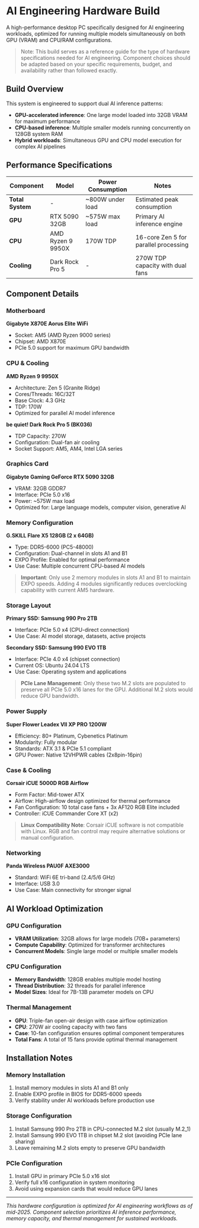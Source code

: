 # AI Engineering Hardware Build

A high-performance desktop PC specifically designed for AI engineering workloads, optimized for running multiple models simultaneously on both GPU (VRAM) and CPU/RAM configurations.
> Note: This build serves as a reference guide for the type of hardware specifications needed for AI engineering. Component choices should be adapted based on your specific requirements, budget, and availability rather than followed exactly.

## Build Overview

This system is engineered to support dual AI inference patterns:
- **GPU-accelerated inference**: One large model loaded into 32GB VRAM for maximum performance
- **CPU-based inference**: Multiple smaller models running concurrently on 128GB system RAM
- **Hybrid workloads**: Simultaneous GPU and CPU model execution for complex AI pipelines

## Performance Specifications

| Component | Model | Power Consumption | Notes |
|-----------|-------|------------------|-------|
| **Total System** | - | ~800W under load | Estimated peak consumption |
| **GPU** | RTX 5090 32GB | ~575W max load | Primary AI inference engine |
| **CPU** | AMD Ryzen 9 9950X | 170W TDP | 16-core Zen 5 for parallel processing |
| **Cooling** | Dark Rock Pro 5 | - | 270W TDP capacity with dual fans |

## Component Details

### Motherboard
**Gigabyte X870E Aorus Elite WiFi**
- Socket: AM5 (AMD Ryzen 9000 series)
- Chipset: AMD X870E
- PCIe 5.0 support for maximum GPU bandwidth

### CPU & Cooling
**AMD Ryzen 9 9950X**
- Architecture: Zen 5 (Granite Ridge)
- Cores/Threads: 16C/32T
- Base Clock: 4.3 GHz
- TDP: 170W
- Optimized for parallel AI model inference

**be quiet! Dark Rock Pro 5 (BK036)**
- TDP Capacity: 270W
- Configuration: Dual-fan air cooling
- Socket Support: AM5, AM4, Intel LGA series

### Graphics Card
**Gigabyte Gaming GeForce RTX 5090 32GB**
- VRAM: 32GB GDDR7
- Interface: PCIe 5.0 x16
- Power: ~575W max load
- Optimized for: Large language models, computer vision, generative AI

### Memory Configuration
**G.SKILL Flare X5 128GB (2 x 64GB)**
- Type: DDR5-6000 (PC5-48000)
- Configuration: Dual-channel in slots A1 and B1
- EXPO Profile: Enabled for optimal performance
- Use Case: Multiple concurrent CPU-based AI models

> **Important**: Only use 2 memory modules in slots A1 and B1 to maintain EXPO speeds. Adding 4 modules significantly reduces overclocking capability with current AM5 hardware.

### Storage Layout
**Primary SSD: Samsung 990 Pro 2TB**
- Interface: PCIe 5.0 x4 (CPU-direct connection)
- Use Case: AI model storage, datasets, active projects

**Secondary SSD: Samsung 990 EVO 1TB**
- Interface: PCIe 4.0 x4 (chipset connection)
- Current OS: Ubuntu 24.04 LTS
- Use Case: Operating system and applications

> **PCIe Lane Management**: Only these two M.2 slots are populated to preserve all PCIe 5.0 x16 lanes for the GPU. Additional M.2 slots would reduce GPU bandwidth.

### Power Supply
**Super Flower Leadex VII XP PRO 1200W**
- Efficiency: 80+ Platinum, Cybenetics Platinum
- Modularity: Fully modular
- Standards: ATX 3.1 & PCIe 5.1 compliant
- GPU Power: Native 12VHPWR cables (2x8pin-16pin)

### Case & Cooling
**Corsair iCUE 5000D RGB Airflow**
- Form Factor: Mid-tower ATX
- Airflow: High-airflow design optimized for thermal performance
- Fan Configuration: 10 total case fans + 3x AF120 RGB Elite included
- Controller: iCUE Commander Core XT (x2)

> **Linux Compatibility Note**: Corsair iCUE software is not compatible with Linux. RGB and fan control may require alternative solutions or manual configuration.

### Networking
**Panda Wireless PAU0F AXE3000**
- Standard: WiFi 6E tri-band (2.4/5/6 GHz)
- Interface: USB 3.0
- Use Case: Main connectivity for stronger signal

## AI Workload Optimization

### GPU Configuration
- **VRAM Utilization**: 32GB allows for large models (70B+ parameters)
- **Compute Capability**: Optimized for transformer architectures
- **Concurrent Models**: Single large model or multiple smaller models

### CPU Configuration
- **Memory Bandwidth**: 128GB enables multiple model hosting
- **Thread Distribution**: 32 threads for parallel inference
- **Model Sizes**: Ideal for 7B-13B parameter models on CPU

### Thermal Management
- **GPU**: Triple-fan open-air design with case airflow optimization
- **CPU**: 270W air cooling capacity with two fans
- **Case**: 10-fan configuration ensures optimal component temperatures
- **Total Fans**: A total of 15 fans provide optimal thermal management

## Installation Notes

### Memory Installation
1. Install memory modules in slots A1 and B1 only
2. Enable EXPO profile in BIOS for DDR5-6000 speeds
3. Verify stability under AI workloads before production use

### Storage Configuration
1. Install Samsung 990 Pro 2TB in CPU-connected M.2 slot (usually M.2_1)
2. Install Samsung 990 EVO 1TB in chipset M.2 slot (avoiding PCIe lane sharing)
3. Leave remaining M.2 slots empty to preserve GPU bandwidth

### PCIe Configuration
1. Install GPU in primary PCIe 5.0 x16 slot
2. Verify full x16 configuration in system monitoring
3. Avoid using expansion cards that would reduce GPU lanes
---

*This hardware configuration is optimized for AI engineering workflows as of mid-2025. Component selection prioritizes AI inference performance, memory capacity, and thermal management for sustained workloads.*